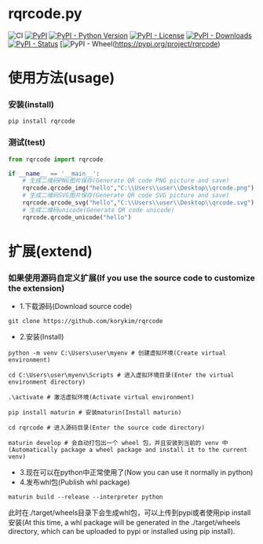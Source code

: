 # rqrcode.py

![CI](https://github.com/korykim/rqrcode/workflows/CI/badge.svg)
[![PyPI](https://img.shields.io/pypi/v/rqrcode.svg)](https://pypi.org/project/rqrcode)
[![PyPI - Python Version](https://img.shields.io/pypi/pyversions/rqrcode.svg)](https://pypi.org/project/rqrcode)
[![PyPI - License](https://img.shields.io/pypi/l/rqrcode.svg)](https://pypi.org/project/rqrcode)
[![PyPI - Downloads](https://img.shields.io/pypi/dm/rqrcode.svg)](https://pypi.org/project/rqrcode)
[![PyPI - Status](https://img.shields.io/pypi/status/rqrcode.svg)](https://pypi.org/project/rqrcode)
[![PyPI - Wheel](https://img.shields.io/badge/wheel-yes-green.svg)(https://pypi.org/project/rqrcode)

# 使用方法(usage)

### 安装(install)
```shell
pip install rqrcode
```

### 测试(test)
```python
from rqrcode import rqrcode

if __name__ == '__main__':
    # 生成二维码PNG图片保存(Generate QR code PNG picture and save)
    rqrcode.qrcode_img("hello","C:\\Users\\user\\Desktop\\qrcode.png")
    # 生成二维码SVG图片保存(Generate QR code SVG picture and save)
    rqrcode.qrcode_svg("hello","C:\\Users\\user\\Desktop\\qrcode.svg")
    # 生成二维码unicode(Generate QR code unicode)
    rqrcode.qrcode_unicode("hello")
```


# 扩展(extend)
### 如果使用源码自定义扩展(If you use the source code to customize the extension)
- 1.下载源码(Download source code)
```shell
git clone https://github.com/korykim/rqrcode
```
- 2.安装(Install)
```shell
python -m venv C:\Users\user\myenv # 创建虚拟环境(Create virtual environment)

cd C:\Users\user\myenv\Scripts # 进入虚拟环境目录(Enter the virtual environment directory)

.\activate # 激活虚拟环境(Activate virtual environment)

pip install maturin # 安装maturin(Install maturin)

cd rqrcode # 进入源码目录(Enter the source code directory)

maturin develop # 会自动打包出一个 wheel 包，并且安装到当前的 venv 中(Automatically package a wheel package and install it to the current venv)

```
- 3.现在可以在python中正常使用了(Now you can use it normally in python)
- 4.发布whl包(Publish whl package)
```shell
maturin build --release --interpreter python
```

此时在./target/wheels目录下会生成whl包，可以上传到pypi或者使用pip install安装(At this time, a whl package will be generated in the ./target/wheels directory, which can be uploaded to pypi or installed using pip install).
